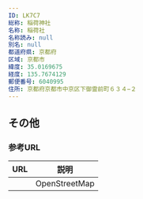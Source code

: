 ```yaml
---
ID: LK7C7
総称: 稲荷神社
名称: 稲荷社
名称読み: null
別名: null
都道府県: 京都府
区域: 京都市
緯度: 35.0169675
経度: 135.7674129
郵便番号: 6040995
住所: 京都府京都市中京区下御霊前町６３４−２
---
```


## その他

### 参考URL

| URL | 説明          |
| --- | ------------- |
|     | OpenStreetMap |
